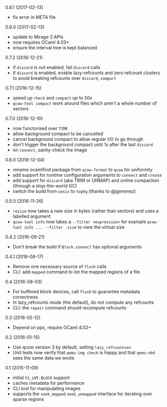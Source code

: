0.8.1 (2017-02-13)
- fix error in META file

0.8.0 (2017-02-13)
- update to Mirage 3 APIs
- now requires OCaml 4.03+
- ensure the interval tree is kept balanced

0.7.2 (2016-12-21)
- if `discard` is not enabled, fail `discard` calls
- if `discard` is enabled, enable lazy-refcounts and zero refcount clusters
  to avoid breaking refcounts over `discard`, `compact`

0.7.1 (2016-12-15)
- speed up `check` and `compact` up to 50x
- `qcow-tool compact` work around files which aren't a whole number of
  sectors

0.7.0 (2016-12-10)
- now functorised over `TIME`
- allow background compact to be cancelled
- cancel background compact to allow regular I/O to go through
- don't trigger the background compact until 1s after the last
  `discard`
- on `connect`, sanity-check the image

0.6.0 (2016-12-04)
- rename ocamlfind package from `qcow-format` to `qcow` for uniformity
- add support for runtime configuration arguments to `connect` and `create`
- add support for `discard` (aka TRIM or UNMAP) and online compaction
  (through a stop-the-world GC)
- switch the build from `oasis` to `topkg` (thanks to @jgimenez)

0.5.0 (2016-11-26)
- `resize` now takes a new size in bytes (rather than sectors) and uses a
  labelled argument
- `qcow-tool info` now takes a `--filter <expression>` for example
  `qcow-tool info ... --filter .size` to view the virtual size

0.4.2 (2016-09-21)
- Don't break the build if `Block.connect` has optional arguments

0.4.1 (2016-08-17)
- Remove one necessary source of `flush` calls
- CLI: add `mapped` command to list the mapped regions of a file

0.4 (2016-08-03)
- For buffered block devices, call `flush` to guarantee metadata correctness
- In lazy_refcounts mode (the default), do not compute any refcounts
- CLI: the `repair` command should recompute refcounts

0.3 (2016-05-12)
- Depend on ppx, require OCaml 4.02+

0.2 (2016-01-15)
- Use qcow version 3 by default, setting `lazy_refcount=on`
- Unit tests now verify that `qemu-img check` is happy and that `qemu-nbd`
  sees the same data we wrote

0.1 (2015-11-09)
- initial `V1_LWT.BLOCK` support
- caches metadata for performance
- CLI tool for manipulating images
- supports the `seek_mapped` `seek_unmapped` interface for iterating over
  sparse regions
